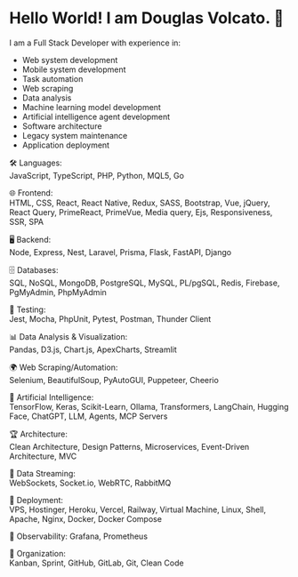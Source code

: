 # Hello World! I am Douglas Volcato. 🖖

I am a Full Stack Developer with experience in:  

- Web system development  
- Mobile system development  
- Task automation  
- Web scraping  
- Data analysis  
- Machine learning model development  
- Artificial intelligence agent development  
- Software architecture  
- Legacy system maintenance  
- Application deployment  

🛠️ Languages:  
JavaScript, TypeScript, PHP, Python, MQL5, Go

🌐 Frontend:  
HTML, CSS, React, React Native, Redux, SASS, Bootstrap, Vue, jQuery, React Query, PrimeReact, PrimeVue, Media query, Ejs, Responsiveness, SSR, SPA 

🖥️ Backend:  
Node, Express, Nest, Laravel, Prisma, Flask, FastAPI, Django  

🗄️ Databases:  
SQL, NoSQL, MongoDB, PostgreSQL, MySQL, PL/pgSQL, Redis, Firebase, PgMyAdmin, PhpMyAdmin  

🧪 Testing:  
Jest, Mocha, PhpUnit, Pytest, Postman, Thunder Client  

📊 Data Analysis & Visualization:  
Pandas, D3.js, Chart.js, ApexCharts, Streamlit  

🌍 Web Scraping/Automation:  
Selenium, BeautifulSoup, PyAutoGUI, Puppeteer, Cheerio

🤖 Artificial Intelligence:  
TensorFlow, Keras, Scikit-Learn, Ollama, Transformers, LangChain, Hugging Face, ChatGPT, LLM, Agents, MCP Servers

🏆 Architecture:  
Clean Architecture, Design Patterns, Microservices, Event-Driven Architecture, MVC  

🛜 Data Streaming:  
WebSockets, Socket.io, WebRTC, RabbitMQ  

🚀 Deployment:  
VPS, Hostinger, Heroku, Vercel, Railway, Virtual Machine, Linux, Shell, Apache, Nginx, Docker, Docker Compose

🔎 Observability:
Grafana, Prometheus

🔧 Organization:  
Kanban, Sprint, GitHub, GitLab, Git, Clean Code
